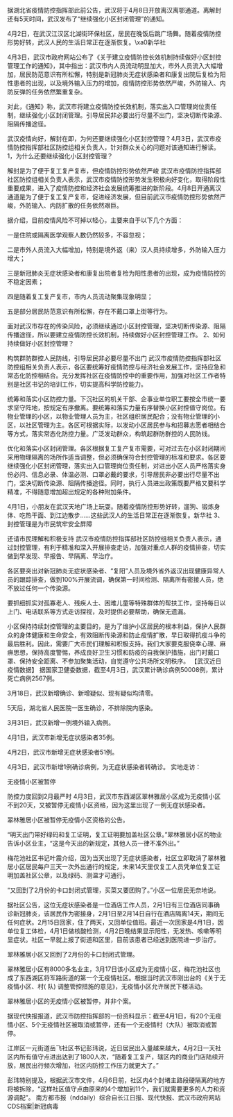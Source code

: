 据湖北省疫情防控指挥部此前公告，武汉将于4月8日开放离汉离鄂通道。离解封还有5天时间，武汉发布了“继续强化小区封闭管理”的通知。

4月2日，在武汉江汉区北湖街环保社区，居民在晚饭后跳广场舞。随着疫情防控形势好转，武汉人民的生活日常正在逐渐恢复。\xa0新华社

4月3日，武汉市政府网站公布了《关于建立疫情防控长效机制持续做好小区封控管理工作的通知》，其中指出：武汉市内人员流动明显加大，市外人员流入大幅增加，居民防范意识有所松懈，特别是新冠肺炎无症状感染者和康复出院后复检为阳性患者的出现，以及境外输入压力的增加，疫情防控形势依然严峻，外防输入、内防反弹的任务依然繁重复杂。

对此，《通知》称，武汉市将建立疫情防控长效机制，落实出入口管理岗位责任制，继续强化小区封闭管理。引导居民非必要出行尽量不出门，坚决切断传染源、阻隔传播途径。

武汉疫情向好，解封在即，为何还要继续强化小区封控管理？4月3日，武汉市疫情防控指挥部社区防控组相关负责人，针对群众关心的问题对该通知进行解读。 1，为什么还要继续强化小区封控管理？

解封是为了便于复工复产复市，但疫情防控形势依然严峻 武汉市疫情防控指挥部社区防控组相关负责人表示，武汉市疫情防控形势发生积极向好变化，取得阶段性重要成果，进入了疫情防控和经济社会发展统筹推进的新阶段。4月8日开通离汉通道是为了便于复工复产复市，促进经济发展，但目前武汉市疫情防控形势依然严峻，外防输入、内防扩散的任务依然艰巨。

据介绍，目前疫情风险不可掉以轻心，主要来自于以下几个方面：

一是住院或隔离医学观察人数仍然较多，不容忽视；

二是市外人员流入大幅增加，特别是境外返（来）汉人员持续增多，外防输入压力增大；

三是新冠肺炎无症状感染者和康复出院者复检为阳性患者的出现，成为疫情防控的不稳定因素；

四是随着复工复产复市，市内人员流动聚集现象明显；

五是部分居民防范意识有所松懈，存在不戴口罩上街等行为。

面对武汉市存在的传染风险，必须继续通过小区封控管理，坚决切断传染源、阻隔传播途径，所以要建立疫情防控长效机制，持续做好小区封控管理工作。 2、如何持续做好小区封控管理？

构筑群防群控人民防线，引导居民非必要尽量不出门 武汉市疫情防控指挥部社区防控组相关负责人表示，各区要统筹好疫情防控与经济社会发展工作，坚持应急和常态化防控相结合。充分发挥社区在疫情防控中的重要作用，加强对社区工作者特别是社区书记的培训工作，切实提高科学防控能力。

统筹和落实小区防控力量。下沉社区的机关干部、企事业单位职工要按全市统一要求坚守阵地，按规定有序撤离。要统筹和落实力量有序替换小区封控值守岗位。有物业管理的小区，以物业管理人员为主，社区组织居民配合；没有物业管理的小区，以社区管理为主。各区可根据实际，以发动小区居民参与和招募志愿者相结合等方式，落实常态化防控力量。广泛发动群众，构筑起群防群控的人民防线。

优化和落实小区封闭管理。各区根据复工复产复市需要，可对过去在小区封闭期间采用物理隔离的场所作适当调整，但必须确保符合封控管理的标准和要求。各区要继续强化小区封闭管理，落实出入口管理岗位责任制，对进出小区人员严格落实身份必问、信息必录、体温必测、口罩必戴的要求，引导居民非必要出行尽量不出门，坚决切断传染源、阻隔传播途径。同时，执行人员进出政策既要严格又要科学精准，不得随意增加超出规定的各种附加条件。

4月1日，小朋友在武汉天地广场上玩耍。随着疫情防控形势好转，遛狗、锻炼身体、吃热干面、到江边散步……这些武汉人的生活日常正在逐渐恢复。新华社 3、封控管理是为市民筑牢安全屏障

还请市民理解和积极支持 武汉市疫情防控指挥部社区防控组相关负责人表示，通过封控管理，有利于精准和深入开展排查走访，加强对重点人群的疫情排查，切实做到早发现、早报告、早隔离、早治疗。

各区要突出对新冠肺炎无症状感染者、“复阳”人员及境外省外返汉出现健康异常人员的跟踪排查，做到100%开展流调，确保第一时间检测、隔离所有密接人员，绝不放过任何一个传染源。

要抓细抓实对孤寡老人、残疾人士、困难儿童等特殊群体的帮扶工作，坚持每日以上门、电话联系等方式走访探视，及时提供必要帮助，确保无遗漏。

小区保持持续封控管理的主要目的，是为了维护小区居民的根本利益，保护人民群众的身体健康和生命安全，有效阻断传染源和防止疫情扩散，早日取得抗疫斗争的最后胜利。因此，需要广大市民们理解和积极支持。我们大家要克服侥幸心理、麻痹思想，保持高度警惕，养成良好卫生习惯和防疫的自我保护措施，出门时戴口罩、保持安全距离、不参加聚集活动，自觉遵守公共场所文明秩序。 【武汉近日疫情数据】 据国家卫健委数据，截至4月3日，武汉累计确诊病例50008例，累计死亡病例2567例。

3月18日，武汉新增确诊、新增疑似、现有疑似均清零。

5天后，湖北省人民医院一医生确诊，不排除院内感染。

3月31日，武汉新增一例境外输入病例。

4月1日，武汉市新增无症状感染者35例。

4月2日，武汉市新增无症状感染者51例。

4月3日，武汉市新增1例确诊病例，为无症状感染者转确诊。 实地走访：

无疫情小区被暂停

防控力度回到2月最严时 4月3日，武汉市东西湖区翠林雅居小区成为无疫情小区不到20天，又被暂停无疫情小区资格，因为这里出现了一例无症状感染者。

翠林雅居小区被暂停无疫情小区资格的公告。

“明天出门带好绿码和复工证明，复工证明要加盖社区公章。”翠林雅居小区的物业告诉小区业主，“这是今天出的新规定，其他人员一律不准外出。”

梅花池社区书记叶震介绍，因为当天出现了无症状感染者，社区立即取消了翠林雅居小区居民每户三天一次外出通行的规定，未来14天里仅复工人员凭单位复工证明加盖社区公章，以及绿码、测温才可通行。

“又回到了2月份的卡口封闭式管理，买菜又要团购了。”小区一位居民无奈地说。

据社区公告，这位无症状感染者是一位酒店工作人员，2月1日有三位酒店同事确诊新冠肺炎，该居民作为密接身，2月1日至2月14日自行在酒店隔离14天，期间无任何症状。2月15日回家，住了两天，又回单位值班。最近一次回家是4月1日，因单位复工体检，4月1日做核酸检测，4月2日晚结果显示阳性，无发热、咳嗽等明显症状。社区一早就上报了街道和区里，目前该患者已经送到医院进一步治疗。

翠林雅居小区又回到了2月份的卡口封闭式管理。

翠林雅居小区有8000多名业主，3月17日该小区成为无疫情小区，梅花池社区也成了东西湖区将军路街道的第一个无疫情社区。根据当时武汉市刚出台的《关于无疫情小区、村( 队) 调整管控措施的意见》，无疫情小区允许居民下楼活动。

翠林雅居小区的无疫情小区被暂停，并非个案。

据现代快报报道，武汉市防控指挥部的一份资料显示：截至4月1日，有20个无疫情小区、5个无疫情社区被取消或暂停，还有一个无疫情村（大队）被取消或暂停。

江岸区一元街道岳飞社区书记彭玮说，近日居民出入量越来越大，4月2日一天社区内所有值守点进出达到了1800人次，“随着复工复产，辖区内的商业门店陆续开放，居民出行频次增加，社区内防控工作压力就更大了。”

彭玮特别提及，根据武汉市文件，4月6日前，社区内4个封堵主路段硬隔离的地方将被拆除，“这样社区值守点由原来的4个增加到11个，我们就需要更多的人力和资源调配”。 南方都市报（nddaily）综合自长江日报、现代快报、武汉市政府网站 CDS档案|新冠病毒


